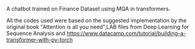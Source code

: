 A chatbot trained on Finance Dataset using MQA in transformers.

All the codes used were based on the suggested implementation by the original book "Attention is all you need",LAB files from Deep Learning for Sequence Analysis and https://www.datacamp.com/tutorial/building-a-transformer-with-py-torch



